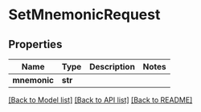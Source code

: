# SetMnemonicRequest

## Properties
Name | Type | Description | Notes
------------ | ------------- | ------------- | -------------
**mnemonic** | **str** |  | 

[[Back to Model list]](../README.md#documentation-for-models) [[Back to API list]](../README.md#documentation-for-api-endpoints) [[Back to README]](../README.md)


